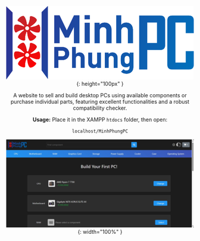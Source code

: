 <div align="center">

  ![Logo](logo.png){: height="100px" }

  A website to sell and build desktop PCs using available components or purchase individual parts, featuring excellent functionalities and a robust compatibility checker.

  **Usage:**
  Place it in the XAMPP `htdocs` folder, then open:

  ```sh
  localhost/MinhPhungPC
  ```

  ![Demo](demo.png){: width="100%" }

</div>